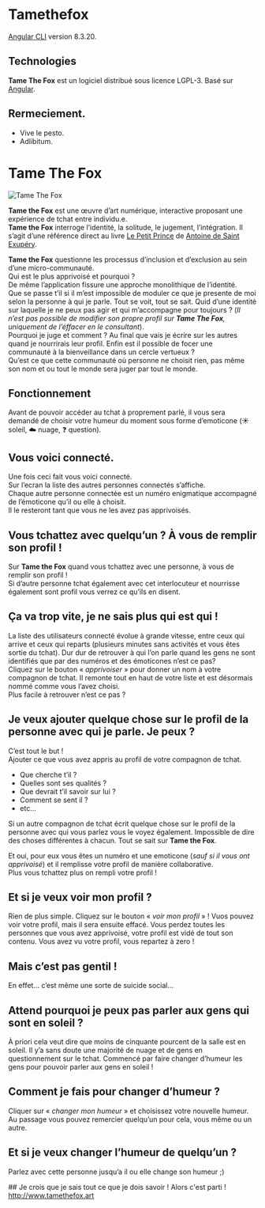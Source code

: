 # Tamethefox

[Angular CLI](https://github.com/angular/angular-cli) version 8.3.20.

## Technologies 
**Tame The Fox** est un logiciel distribué sous licence LGPL-3.
Basé sur [Angular](https://angular.io/).

## Rermeciement.

* Vive le pesto.
* Adlibitum.

# Tame The Fox

![Tame The Fox](http://www.tamethefox.art/foxlogo.jpg)

**Tame the Fox** est une œuvre d’art numérique, interactive proposant une expérience de tchat entre individu.e.   
**Tame the Fox** interroge l’identité, la solitude, le jugement, l’intégration.
Il s’agit d’une référence direct au livre [Le Petit Prince](https://fr.wikipedia.org/wiki/Le_Petit_Prince) de [Antoine de Saint Exupéry](https://fr.wikipedia.org/wiki/Antoine_de_Saint-Exup%C3%A9ry).

**Tame the Fox** questionne les processus d’inclusion et d’exclusion au sein d’une micro-communauté.  
Qui est le plus apprivoisé et pourquoi ?  
De même l’application fissure une approche monolithique de l’identité.  
Que se passe t’il si il m’est impossible de moduler ce que je presente de moi selon la personne à qui je parle. Tout se voit, tout se sait. Quid d’une identité sur laquelle je ne peux pas agir  et qui m’accompagne pour toujours ? (*Il n’est pas possible de modifier son propre profil sur **Tame The Fox**, uniquement de l’éffacer en le consultant*).  
Pourquoi je juge et comment ? Au final que vais je écrire sur les autres quand je nourrirais leur profil. Enfin est il possible de focer une communauté à la bienveillance dans un cercle vertueux ?  
Qu’est ce que cette communauté où personne ne choisit rien, pas même son nom et ou tout le monde sera juger par tout le monde.

## Fonctionnement 
Avant de pouvoir accéder au tchat à proprement parlé, il vous sera demandé de choisir votre humeur du moment sous forme d’emoticone (:sunny: soleil, :cloud: nuage, :question: question).

## Vous voici connecté.
Une fois ceci fait vous voici connecté.  
Sur l’ecran la liste des autres personnes connectés s’affiche.  
Chaque autre personne connectée est un numéro enigmatique accompagné de l’émoticone qu’il ou elle à choisit.  
Il le resteront tant que vous ne les avez pas apprivoisés.

## Vous tchattez avec quelqu’un ? À vous de remplir son profil !
Sur **Tame the Fox** quand vous tchattez avec une personne, à vous de remplir son profil !  
Si d’autre personne tchat également avec cet interlocuteur et nourrisse également sont profil vous verrez ce qu’ils en disent.

## Ça va trop vite, je ne sais plus qui est qui !
La liste des utilisateurs connecté évolue à grande vitesse, entre ceux qui arrive et ceux qui reparts (plusieurs minutes sans activités et vous êtes sortie du tchat). Dur dur de retrouver à qui l’on parle quand les gens ne sont identifiés que par des numéros et des émoticones n’est ce pas?  
Cliquez sur le bouton « _*apprivoiser*_ » pour donner un nom à votre compagnon de tchat. Il remonte tout en haut de votre liste et est désormais nommé comme vous l’avez choisi.  
Plus facile à retrouver n’est ce pas ?

## Je veux ajouter quelque chose sur le profil de la personne avec qui je parle. Je peux ?
C’est tout le but !   
Ajouter ce que vous avez appris au profil de votre compagnon de tchat.  
* Que cherche t’il ?
* Quelles sont ses qualités ?
* Que devrait t’il savoir sur lui ?
* Comment se sent il ?
* etc...

Si un autre compagnon de tchat écrit quelque chose sur le profil de la personne avec qui vous parlez vous le voyez également. Impossible de dire des choses différentes à chacun. Tout se sait sur **Tame the Fox**.

Et oui, pour eux vous êtes un numéro et une emoticone (*sauf si il vous ont apprivoisé*) et il remplisse votre profil de manière collaborative.  
Plus vous tchattez plus on rempli votre profil !

## Et si je veux voir mon profil ?
Rien de plus simple. Cliquez sur le bouton « _*voir mon profil*_ » ! Vuos pouvez voir votre profil, mais il sera ensuite effacé. Vous perdez toutes les personnes que vous avez apprivoisé, votre profil est vidé de tout son contenu. Vous avez vu votre profil, vous repartez à zero !

## Mais c’est pas gentil !
En effet… c’est même une sorte de suicide social…

## Attend pourquoi je peux pas parler aux gens qui sont en soleil ?
À priori cela veut dire que moins de cinquante pourcent de la salle est en soleil. Il y’a sans doute une majorité de nuage et de gens en questionnement sur le tchat. Commencé par faire changer d’humeur les gens pour pouvoir parler aux gens en soleil !

## Comment je fais pour changer d’humeur ?
Cliquer sur « _*changer mon humeur*_ »  et choisissez votre nouvelle humeur.  Au passage vous pouvez remercier quelqu’un pour cela, vous même ou un autre.

## Et si je veux changer l’humeur de quelqu’un ?
Parlez avec cette personne jusqu’a il ou elle change son humeur ;)

## Je crois que je sais tout ce que je dois savoir !
Alors c'est parti !  
http://www.tamethefox.art
